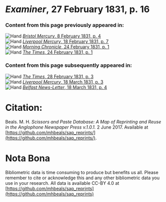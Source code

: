 # *Examiner*, 27 February 1831, p. 16  
  
### Content from this page previously appeared in:  
![Hand](http://scissorsandpaste.net/wp-content/uploads/2017/06/smallhandpointer.png) [*Bristol Mercury*, 8 February 1831, p. 4](https://mhbeals.github.io/sap_html/Bristol-Mercury/Bristol-Mercury-8-February-1831-p-4)  
![Hand](http://scissorsandpaste.net/wp-content/uploads/2017/06/smallhandpointer.png) [*Liverpool Mercury*, 18 February 1831, p. 7](https://mhbeals.github.io/sap_html/Liverpool-Mercury/Liverpool-Mercury-18-February-1831-p-7)  
![Hand](http://scissorsandpaste.net/wp-content/uploads/2017/06/smallhandpointer.png) [*Morning Chronicle*, 24 February 1831, p. 1](https://mhbeals.github.io/sap_html/Morning-Chronicle/Morning-Chronicle-24-February-1831-p-1)  
![Hand](http://scissorsandpaste.net/wp-content/uploads/2017/06/smallhandpointer.png) [*The Times*, 24 February 1831, p. 1](https://mhbeals.github.io/sap_html/The-Times/The-Times-24-February-1831-p-1)  
  
### Content from this page subsequently appeared in:  
![Hand](http://scissorsandpaste.net/wp-content/uploads/2017/06/smallhandpointer.png) [*The Times*, 28 February 1831, p. 3](https://mhbeals.github.io/sap_html/The-Times/The-Times-28-February-1831-p-3)  
![Hand](http://scissorsandpaste.net/wp-content/uploads/2017/06/smallhandpointer.png) [*Liverpool Mercury*, 18 March 1831, p. 3](https://mhbeals.github.io/sap_html/Liverpool-Mercury/Liverpool-Mercury-18-March-1831-p-3)  
![Hand](http://scissorsandpaste.net/wp-content/uploads/2017/06/smallhandpointer.png) [*Belfast News-Letter*, 18 March 1831, p. 4](https://mhbeals.github.io/sap_html/Belfast-News-Letter/Belfast-News-Letter-18-March-1831-p-4)  


# Citation: 

Beals. M. H. *Scissors and Paste Database: A Map of Reprinting and Reuse in the Anglophone Newspaper Press v.1.0.1.* 2 June 2017. Available at [https://github.com/mhbeals/sap_reprints/](https://github.com/mhbeals/sap_reprints/). 

# Nota Bona

Bibliometric data is time consuming to produce but benefits us all. Please remember to cite or acknowledge this and any other bibliometric data you use in your research. All data is available CC-BY 4.0 at [https://github.com/mhbeals/sap_reprints](https://github.com/mhbeals/sap_reprints)